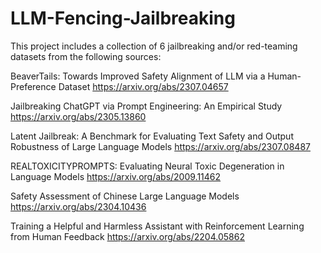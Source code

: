 # LLM-Fencing-Jailbreaking
This project includes a collection of 6 jailbreaking and/or red-teaming datasets from the following sources:

BeaverTails: Towards Improved Safety Alignment of LLM via a Human-Preference Dataset
https://arxiv.org/abs/2307.04657

Jailbreaking ChatGPT via Prompt Engineering: An Empirical Study
https://arxiv.org/abs/2305.13860

Latent Jailbreak: A Benchmark for Evaluating Text Safety and Output Robustness of Large Language Models
https://arxiv.org/abs/2307.08487

REALTOXICITYPROMPTS: Evaluating Neural Toxic Degeneration in Language Models
https://arxiv.org/abs/2009.11462

Safety Assessment of Chinese Large Language Models
https://arxiv.org/abs/2304.10436

Training a Helpful and Harmless Assistant with Reinforcement Learning from Human Feedback
https://arxiv.org/abs/2204.05862

